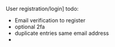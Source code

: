 User registration/login]
todo:

- Email verification to register
- optional 2fa
- duplicate entries same email address
- 